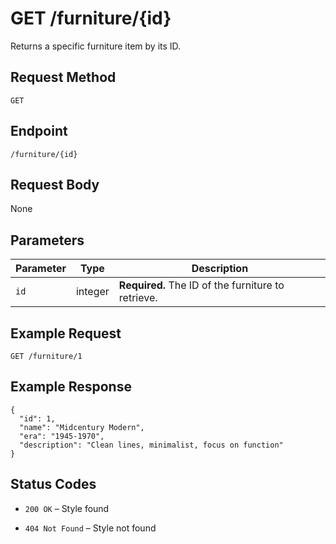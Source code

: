 # GET /furniture/{id}

Returns a specific furniture item by its ID.

## Request Method
`GET`

## Endpoint
`/furniture/{id}`

## Request Body
None

## Parameters

| Parameter | Type    | Description                                   |
|-----------|---------|-----------------------------------------------|
| `id`      | integer | **Required.** The ID of the furniture to retrieve. |

## Example Request

```http
GET /furniture/1
```

## Example Response

```
{
  "id": 1,
  "name": "Midcentury Modern",
  "era": "1945-1970",
  "description": "Clean lines, minimalist, focus on function"
}
```

## Status Codes

* `200 OK` – Style found

* `404 Not Found` – Style not found